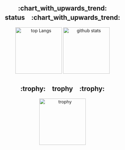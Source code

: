 <div align="center"> 
  <h2>:chart_with_upwards_trend:　status　:chart_with_upwards_trend:</h2>
  <img alt="top Langs" height="150px" src="https://github-readme-stats.vercel.app/api/top-langs/?username=ike-keichan&hide=HTML,CSS&layout=compact&theme=tokyonight" />
  <img alt="github stats" height="150px" src="https://github-readme-stats.vercel.app/api?username=ike-keichan&show_icons=true&theme=tokyonight" />
</div>
<div align="center">
  <h2>:trophy:　trophy　:trophy:</h2>
  <img alt="trophy" height="150px" src="https://github-profile-trophy.vercel.app/?username=ike-keichan&column=8&theme=tokyonight" />
</div>
